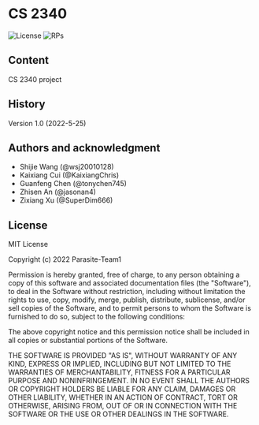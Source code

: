 # CS 2340

![License][License] ![RPs][RPs]


## Content
CS 2340 project

## History


Version 1.0 (2022-5-25)


## Authors and acknowledgment
- Shijie Wang (@wsj20010128)
- Kaixiang Cui (@KaixiangChris)
- Guanfeng Chen (@tonychen745)
- Zhisen An (@jasonan4)
- Zixiang Xu (@SuperDim666)


## License

MIT License

Copyright (c) 2022 Parasite-Team1

Permission is hereby granted, free of charge, to any person obtaining a copy
of this software and associated documentation files (the "Software"), to deal
in the Software without restriction, including without limitation the rights
to use, copy, modify, merge, publish, distribute, sublicense, and/or sell
copies of the Software, and to permit persons to whom the Software is
furnished to do so, subject to the following conditions:

The above copyright notice and this permission notice shall be included in all
copies or substantial portions of the Software.

THE SOFTWARE IS PROVIDED "AS IS", WITHOUT WARRANTY OF ANY KIND, EXPRESS OR
IMPLIED, INCLUDING BUT NOT LIMITED TO THE WARRANTIES OF MERCHANTABILITY,
FITNESS FOR A PARTICULAR PURPOSE AND NONINFRINGEMENT. IN NO EVENT SHALL THE
AUTHORS OR COPYRIGHT HOLDERS BE LIABLE FOR ANY CLAIM, DAMAGES OR OTHER
LIABILITY, WHETHER IN AN ACTION OF CONTRACT, TORT OR OTHERWISE, ARISING FROM,
OUT OF OR IN CONNECTION WITH THE SOFTWARE OR THE USE OR OTHER DEALINGS IN THE
SOFTWARE.


[License]: https://img.shields.io/badge/License-MIT-yellow.svg
[RPs]: https://img.shields.io/badge/PRs-welcome-brightgreen.svg?style=flat-square
